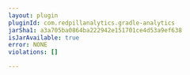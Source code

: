 ```yaml
---
layout: plugin
pluginId: com.redpillanalytics.gradle-analytics
jarSha1: a3a705ba0864ba222942e151701ce4d53a9ef638
isJarAvailable: true
error: NONE
violations: []

---
```

